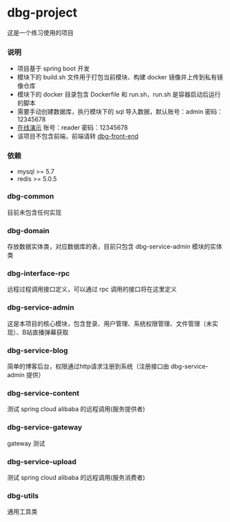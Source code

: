 # dbg-project
这是一个练习使用的项目

### 说明
* 项目基于 spring boot 开发
* 模块下的 build.sh 文件用于打包当前模块、构建 docker 镜像并上传到私有镜像仓库
* 模块下的 docker 目录包含 Dockerfile 和 run.sh，run.sh 是容器启动后运行的脚本
* 需要手动创建数据库，执行模块下的 sql 导入数据，默认账号：admin 密码：12345678
* [在线演示](https://admin.dbg-dev.icu:9700/) 账号：reader 密码：12345678
* 该项目不包含前端，前端请转 [dbg-front-end](https://github.com/DbgDebug/dbg-front-end)
  
### 依赖
* mysql >= 5.7
* redis >= 5.0.5

### dbg-common
目前未包含任何实现

### dbg-domain
存放数据实体类，对应数据库的表，目前只包含 dbg-service-admin 模块的实体类

### dbg-interface-rpc
远程过程调用接口定义，可以通过 rpc 调用的接口将在这里定义

### dbg-service-admin
这是本项目的核心模块，包含登录、用户管理、系统权限管理、文件管理（未实现）、B站直播弹幕获取

### dbg-service-blog
简单的博客后台，权限通过http请求注册到系统（注册接口由 dbg-service-admin 提供）

### dbg-service-content
测试 spring cloud alibaba 的远程调用(服务提供者)

### dbg-service-gateway
gateway 测试

### dbg-service-upload
测试 spring cloud alibaba 的远程调用(服务消费者)


### dbg-utils
通用工具类